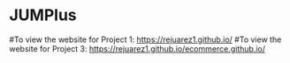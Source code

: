 # JUMPlus
#To view the website for Project 1: https://rejuarez1.github.io/
#To view the website for Project 3: https://rejuarez1.github.io/ecommerce.github.io/
